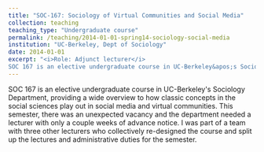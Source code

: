```yaml
---
title: "SOC-167: Sociology of Virtual Communities and Social Media"
collection: teaching
teaching_type: "Undergraduate course"
permalink: /teaching/2014-01-01-spring14-sociology-social-media
institution: "UC-Berkeley, Dept of Sociology"
date: 2014-01-01
excerpt: "<i>Role: Adjunct lecturer</i>
SOC 167 is an elective undergraduate course in UC-Berkeley&apos;s Sociology Department, providing a wide overview to how classic concepts in the social sciences play out in social media and virtual communities"
---
```


SOC 167 is an elective undergraduate course in UC-Berkeley&apos;s Sociology Department, providing a wide overview to how classic concepts in the social sciences play out in social media and virtual communities. This semester, there was an unexpected vacancy and the department needed a lecturer with only a couple weeks of advance notice. I was part of a team with three other lecturers who collectively re-designed the course and split up the lectures and administrative duties for the semester.
